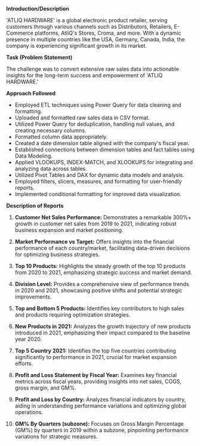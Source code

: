 **Introduction/Description**

'ATLIQ HARDWARE' is a global electronic product retailer, serving customers through various channels such as Distributors, Retailers, E-Commerce platforms, AtliQ's Stores, Croma, and more. With a dynamic presence in multiple countries like the USA, Germany, Canada, India, the company is experiencing significant growth in its market.

**Task (Problem Statement)**

The challenge was to convert extensive raw sales data into actionable insights for the long-term success and empowerment of 'ATLIQ HARDWARE.'

**Approach Followed**

- Employed ETL techniques using Power Query for data cleaning and formatting.
- Uploaded and formatted raw sales data in CSV format.
- Utilized Power Query for deduplication, handling null values, and creating necessary columns.
- Formatted column data appropriately.
- Created a date dimension table aligned with the company's fiscal year.
- Established connections between dimension tables and fact tables using Data Modeling.
- Applied VLOOKUPS, INDEX-MATCH, and XLOOKUPS for integrating and analyzing data across tables.
- Utilized Pivot Tables and DAX for dynamic data models and analysis.
- Employed filters, slicers, measures, and formatting for user-friendly reports.
- Implemented conditional formatting for improved data visualization.

**Description of Reports**

1. **Customer Net Sales Performance:** Demonstrates a remarkable 300%+ growth in customer net sales from 2019 to 2021, indicating robust business expansion and market positioning.

2. **Market Performance vs Target:** Offers insights into the financial performance of each country/market, facilitating data-driven decisions for optimizing business strategies.

3. **Top 10 Products:** Highlights the steady growth of the top 10 products from 2020 to 2021, emphasizing strategic success and market demand.

4. **Division Level:** Provides a comprehensive view of performance trends in 2020 and 2021, showcasing positive shifts and potential strategic improvements.

5. **Top and Bottom 5 Products:** Identifies key contributors to high sales and products requiring optimization strategies.

6. **New Products in 2021:** Analyzes the growth trajectory of new products introduced in 2021, emphasizing their impact compared to the baseline year 2020.

7. **Top 5 Country 2021:** Identifies the top five countries contributing significantly to performance in 2021, crucial for market expansion efforts.

8. **Profit and Loss Statement by Fiscal Year:** Examines key financial metrics across fiscal years, providing insights into net sales, COGS, gross margin, and GM%.

9. **Profit and Loss by Country:** Analyzes financial indicators by country, aiding in understanding performance variations and optimizing global operations.

10. **GM% By Quarters (subzone):** Focuses on Gross Margin Percentage (GM%) by quarters in 2019 within a subzone, pinpointing performance variations for strategic measures.
